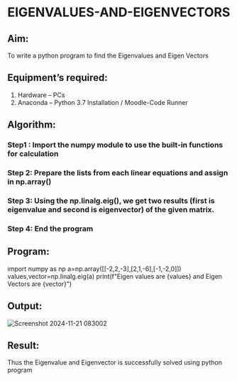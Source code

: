 # EIGENVALUES-AND-EIGENVECTORS
## Aim:
To write a python program to find the Eigenvalues and Eigen Vectors
## Equipment’s required:
1. 	Hardware – PCs
2. 	Anaconda – Python 3.7 Installation / Moodle-Code Runner
## Algorithm:
### Step1 : Import the numpy module to use the built-in functions for calculation
### Step 2: Prepare the lists from each linear equations and assign in np.array()
### Step 3: Using the np.linalg.eig(),  we get two results (first is eigenvalue and second is eigenvector) of the given matrix.
### Step 4: End the program

## Program:
import numpy as np
a=np.array([[-2,2,-3],[2,1,-6],[-1,-2,0]])
values,vector=np.linalg.eig(a)
print(f"Eigen values are {values} and Eigen Vectors are {vector}")
## Output:
![Screenshot 2024-11-21 083002](https://github.com/user-attachments/assets/ee2378ad-82d7-4f9d-acfe-d3ab4610d7c2)

## Result:
Thus the Eigenvalue and Eigenvector is successfully solved using python program
